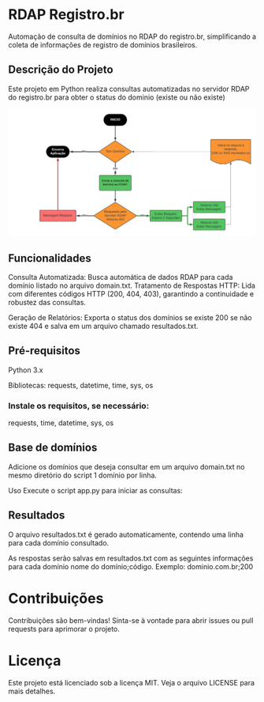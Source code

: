# RDAP Registro.br

Automação de consulta de domínios no RDAP do registro.br, simplificando a coleta de informações de registro de domínios brasileiros.

## Descrição do Projeto
Este projeto em Python realiza consultas automatizadas no servidor RDAP do registro.br para obter o status do dominio (existe ou não existe)

![image](https://github.com/airton-git/rdap-registro-br/blob/main/Servidor%20RDAP.jpeg)

## Funcionalidades
Consulta Automatizada: Busca automática de dados RDAP para cada domínio listado no arquivo domain.txt.
Tratamento de Respostas HTTP: Lida com diferentes códigos HTTP (200, 404, 403), garantindo a continuidade e robustez das consultas.

Geração de Relatórios: Exporta o status dos domínios se existe 200 se não existe 404 e salva em um arquivo chamado resultados.txt.

## Pré-requisitos
Python 3.x

Bibliotecas: requests, datetime, time, sys, os

### Instale os requisitos, se necessário:

requests, time, datetime, sys, os

## Base de domínios
Adicione os domínios que deseja consultar em um arquivo domain.txt no mesmo diretório do script 1 domínio por linha.

Uso
Execute o script app.py para iniciar as consultas:

## Resultados
O arquivo resultados.txt é gerado automaticamente, contendo uma linha para cada domínio consultado.

As respostas serão salvas em resultados.txt com as seguintes informações para cada domínio nome do domínio;código.
Exemplo: dominio.com.br;200

# Contribuições
Contribuições são bem-vindas! Sinta-se à vontade para abrir issues ou pull requests para aprimorar o projeto.

# Licença
Este projeto está licenciado sob a licença MIT. Veja o arquivo LICENSE para mais detalhes.
